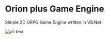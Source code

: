 Orion plus Game Engine
=================

Simple 2D ORPG Game Engine written in VB.Net

![alt text](https://i.imgur.com/ryO30RT.jpg)
